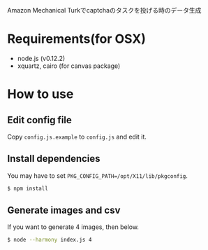 Amazon Mechanical Turkでcaptchaのタスクを投げる時のデータ生成

# Requirements(for OSX)

- node.js (v0.12.2)
- xquartz, cairo (for canvas package)

# How to use

## Edit config file

Copy `config.js.example` to `config.js` and edit it.

## Install dependencies

You may have to set `PKG_CONFIG_PATH=/opt/X11/lib/pkgconfig`.

```sh
$ npm install
```

## Generate images and csv

If you want to generate 4 images, then below.

```sh
$ node --harmony index.js 4
```
